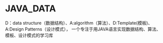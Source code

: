 # JAVA_DATA
D：data structure（数据结构）、A:algorithm（算法）、D:Template(模板)、A:Design Patterns（设计模式），
一个专注于用JAVA语言实现数据结构、算法、模板、设计模式的学习库


